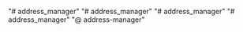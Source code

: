 "# address_manager" 
"# address_manager" 
"# address_manager" 
"# address_manager" 
"@ address-manager"  

